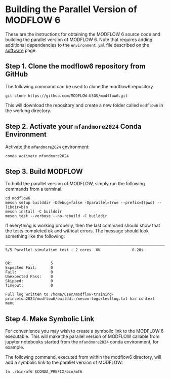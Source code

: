 # Building the Parallel Version of MODFLOW 6

These are the instructions for obtaining the MODFLOW 6 source code and building the parallel version of MODFLOW 6.  Note that requires adding additional dependencies to the `environment.yml` file described on the [software](./SOFTWARE.md) page.

## Step 1. Clone the modflow6 repository from GitHub
The following command can be used to clone the modflow6 repository.

```
git clone https://github.com/MODFLOW-USGS/modflow6.git
```

This will download the repository and create a new folder called `modflow6` in the working directory.

## Step 2. Activate your `mfandmore2024` Conda Environment

Activate the `mfandmore2024` environment:

```
conda activate mfandmore2024
```

## Step 3. Build MODFLOW

To build the parallel version of MODFLOW, simply run the following commands from a terminal.

```
cd modflow6
meson setup builddir -Ddebug=false -Dparallel=true --prefix=$(pwd) --libdir=bin
meson install -C builddir
meson test --verbose --no-rebuild -C builddir
```

If everything is working properly, then the last command should show that the tests completed ok and without errors.  The message should look something like the following:

```
――――――――――――――――――――――――――――――――――――――――――――――――――――――――――――――――――――――――――――――――――――――――――――――――――――――――――――――――――――――
5/5 Parallel simulation test - 2 cores  OK              0.20s
 
 
Ok:                 5
Expected Fail:      0
Fail:               0
Unexpected Pass:    0
Skipped:            0
Timeout:            0
 
Full log written to /home/user/modflow-training-princeton2024/modflow6/builddir/meson-logs/testlog.txt has context menu
```

## Step 4. Make Symbolic Link
For convenience you may wish to create a symbolic link to the MODFLOW 6 executable.  This will make the parallel version of MODFLOW callable from jupyter notebooks started from the `mfandmore2024` conda environment, for example.

The following command, executed from within the modflow6 directory, will add a symbolic link to the parallel version of MODFLOW:

```
ln ./bin/mf6 $CONDA_PREFIX/bin/mf6
```
